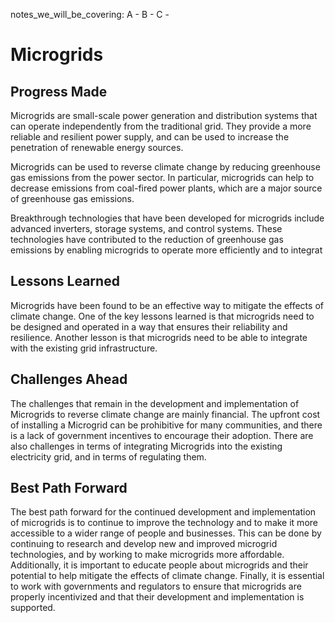notes_we_will_be_covering:
A -
B -
C -

# Microgrids

## Progress Made

Microgrids are small-scale power generation and distribution systems that can operate independently from the traditional grid. They provide a more reliable and resilient power supply, and can be used to increase the penetration of renewable energy sources.

Microgrids can be used to reverse climate change by reducing greenhouse gas emissions from the power sector. In particular, microgrids can help to decrease emissions from coal-fired power plants, which are a major source of greenhouse gas emissions.

 Breakthrough technologies that have been developed for microgrids include advanced inverters, storage systems, and control systems. These technologies have contributed to the reduction of greenhouse gas emissions by enabling microgrids to operate more efficiently and to integrat

## Lessons Learned

Microgrids have been found to be an effective way to mitigate the effects of climate change. One of the key lessons learned is that microgrids need to be designed and operated in a way that ensures their reliability and resilience. Another lesson is that microgrids need to be able to integrate with the existing grid infrastructure.

## Challenges Ahead

The challenges that remain in the development and implementation of Microgrids to reverse climate change are mainly financial. The upfront cost of installing a Microgrid can be prohibitive for many communities, and there is a lack of government incentives to encourage their adoption. There are also challenges in terms of integrating Microgrids into the existing electricity grid, and in terms of regulating them.

## Best Path Forward

The best path forward for the continued development and implementation of microgrids is to continue to improve the technology and to make it more accessible to a wider range of people and businesses. This can be done by continuing to research and develop new and improved microgrid technologies, and by working to make microgrids more affordable. Additionally, it is important to educate people about microgrids and their potential to help mitigate the effects of climate change. Finally, it is essential to work with governments and regulators to ensure that microgrids are properly incentivized and that their development and implementation is supported.
